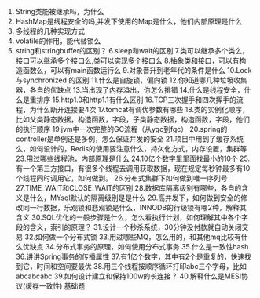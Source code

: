 >
1. String类能被继承吗，为什么
2. HashMap是线程安全的吗,并发下使用的Map是什么，他们内部原理是什么
3. 多线程的几种实现方式
4. volatile的作用，能代替锁么
5. string和stringbuffer的区别？
6.sleep和wait的区别
7.类可以继承多个类么，接口可以继承多个接口么,类可以实现多个接口么
8.抽象类和接口，可以有构造函数么，可以有main函数运行么
9.对象晋升到老年代的条件是什么
10.Lock与synchronized 的区别
11.什么是自旋锁，偏向锁
12.你知道哪几种垃圾收集器，各自的优缺点
13.当出现了内存溢出，你怎么排错
14.什么是线程安全，什么是重排序
15.http1.0和http1.1有什么区别
16.TCP三次握手和四次挥手的流程，为什么断开连接要4次
17.tomcat有调优参数有哪些
18.类的实例化顺序，比如父类静态数据，构造函数，字段，子类静态数据，构造函数，字段，他们的执行顺序
19.jvm中一次完整的GC流程（从ygc到fgc）
20.spring的controller是单例还是多例，怎么保证并发的安全
21.项目中用到了缓存系统么，如何设计的，Redis的使用要注意什么，持久化方式，内存设置，集群等
23.用过哪些线程池，内部原理是什么
24.10亿个数字里里面找最小的10个
25.有一个第三方接口，有很多个线程去调用获取数据，现在规定每秒钟最多有10个线程同时调用它，如何做到。
26.分布式集群下如何做到唯一序列号
27.TIME_WAIT和CLOSE_WAIT的区别
28.数据库隔离级别有哪些，各自的含义是什么，MYsql默认的隔离级别是是什么
29.高并发下，如何做到安全的修改同一行数据，乐观锁和悲观锁是什么，INNODB的行级锁有哪2种，解释其含义
30.SQL优化的一般步骤是什么，怎么看执行计划，如何理解其中各个字段的含义，索引的原理？
31.设计一个秒杀系统，30分钟没付款就自动关闭交易
32.如何做一个分布式锁
33.用过哪些MQ，怎么用的，和其他mq比较有什么优缺点
34.分布式事务的原理，如何使用分布式事务
35.什么是一致性hash
36.讲讲Spring事务的传播属性
37.有1亿个数字，其中有2个是重复的，快速找到它，时间和空间要最优
38.用三个线程按顺序循环打印abc三个字母，比如abcabcabc
39.如何设计建立和保持100w的长连接？
40.解释什么是MESI协议(缓存一致性)
基础题
